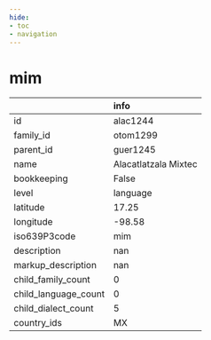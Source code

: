 ```yaml
---
hide:
- toc
- navigation
---
```

# mim
|                      | info                 |
|:---------------------|:---------------------|
| id                   | alac1244             |
| family_id            | otom1299             |
| parent_id            | guer1245             |
| name                 | Alacatlatzala Mixtec |
| bookkeeping          | False                |
| level                | language             |
| latitude             | 17.25                |
| longitude            | -98.58               |
| iso639P3code         | mim                  |
| description          | nan                  |
| markup_description   | nan                  |
| child_family_count   | 0                    |
| child_language_count | 0                    |
| child_dialect_count  | 5                    |
| country_ids          | MX                   |